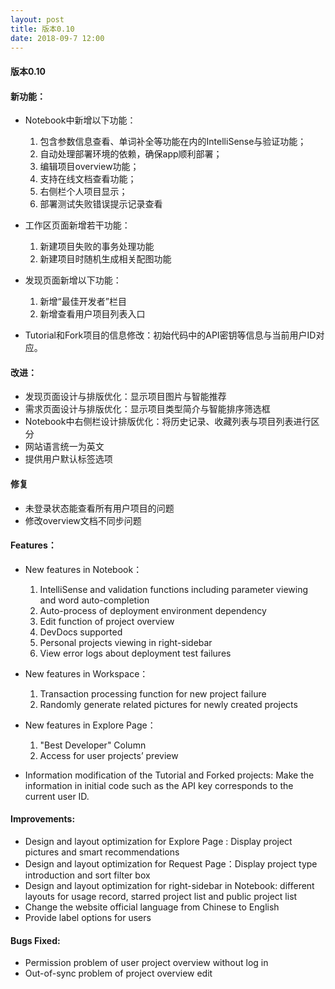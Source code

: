 ```yaml
---
layout: post
title: 版本0.10
date: 2018-09-7 12:00
---
```

#### 版本0.10
#### 新功能：
- Notebook中新增以下功能：

   1. 包含参数信息查看、单词补全等功能在内的IntelliSense与验证功能；
   2. 自动处理部署环境的依赖，确保app顺利部署；
   3. 编辑项目overview功能；
   4. 支持在线文档查看功能；
   5. 右侧栏个人项目显示；
   6. 部署测试失败错误提示记录查看

- 工作区页面新增若干功能：

  1. 新建项目失败的事务处理功能
  2. 新建项目时随机生成相关配图功能

- 发现页面新增以下功能：
  
  1. 新增“最佳开发者”栏目
  2. 新增查看用户项目列表入口

- Tutorial和Fork项目的信息修改：初始代码中的API密钥等信息与当前用户ID对应。

#### 改进：
- 发现页面设计与排版优化：显示项目图片与智能推荐
- 需求页面设计与排版优化：显示项目类型简介与智能排序筛选框
- Notebook中右侧栏设计排版优化：将历史记录、收藏列表与项目列表进行区分
- 网站语言统一为英文
- 提供用户默认标签选项

#### 修复
- 未登录状态能查看所有用户项目的问题
- 修改overview文档不同步问题

#### Features：

- New features in Notebook：
  1. IntelliSense and validation functions including parameter viewing and word auto-completion
  2. Auto-process of deployment environment dependency
  3. Edit function of project overview 
  4. DevDocs supported 
  5. Personal projects viewing in right-sidebar 
  6. View error logs about deployment test failures

- New features in Workspace：
  1. Transaction processing function for new project failure
  2. Randomly generate related pictures for newly created projects

- New features in Explore Page：
  1. "Best Developer" Column
  2. Access for user projects’ preview

- Information modification of the Tutorial and Forked projects: Make the information in initial code such as the API key corresponds to the current user ID.

#### Improvements:

- Design and layout optimization for Explore Page : Display project pictures and smart recommendations
- Design and layout optimization for Request Page：Display project type introduction and sort filter box
- Design and layout optimization for right-sidebar in Notebook: different layouts for usage record, starred project list and public project list
- Change the website official language from Chinese to English
- Provide label options for users

#### Bugs Fixed:
- Permission problem of user project overview without log in
- Out-of-sync problem of project overview edit
